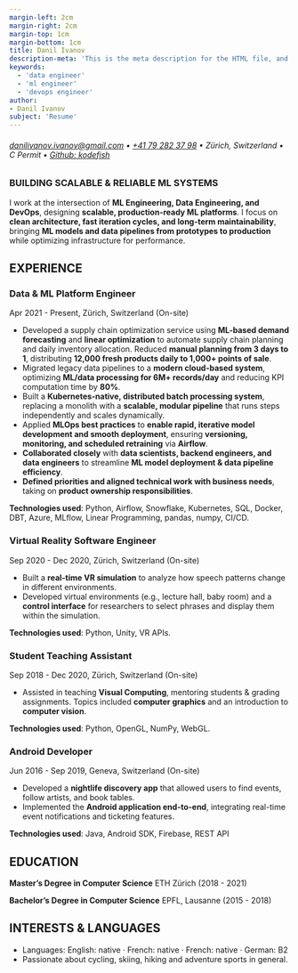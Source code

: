 ```yaml
---
margin-left: 2cm
margin-right: 2cm
margin-top: 1cm
margin-bottom: 1cm
title: Danil Ivanov
description-meta: 'This is the meta description for the HTML file, and one day the PDF file, for better SEO?'
keywords:
  - 'data engineer'
  - 'ml engineer'
  - 'devops engineer'
author:
- Danil Ivanov
subject: 'Resume'
---
```

###### [danilivanov.ivanov@gmail.com](mailto:danilivanov.ivanov@gmail.com) • [+41 79 282 37 98](tel:+41792823798) • Zürich, Switzerland • C Permit • [Github: kodefish](https://github.com/kodefish)


### BUILDING SCALABLE & RELIABLE ML SYSTEMS
I work at the intersection of **ML Engineering, Data Engineering, and DevOps**, designing **scalable, production-ready ML platforms**. I focus on **clean architecture, fast iteration cycles, and long-term maintainability**, bringing **ML models and data pipelines from prototypes to production** while optimizing infrastructure for performance.

## EXPERIENCE
### Data & ML Platform Engineer
Apr 2021 - Present, Zürich, Switzerland (On-site)

- Developed a supply chain optimization service using **ML-based demand forecasting** and **linear optimization** to automate supply chain planning and daily inventory allocation. Reduced **manual planning from 3 days to 1**, distributing **12,000 fresh products daily to 1,000+ points of sale**.
- Migrated legacy data pipelines to a **modern cloud-based system**, optimizing **ML/data processing for 6M+
records/day** and reducing KPI computation time by **80%**.
- Built a **Kubernetes-native, distributed batch processing system**, replacing a monolith with a **scalable, modular
pipeline** that runs steps independently and scales dynamically.
- Applied **MLOps best practices** to **enable rapid, iterative model development and smooth deployment**, ensuring **versioning, monitoring, and scheduled retraining** via **Airflow**.
- **Collaborated closely** with **data scientists, backend engineers, and data engineers** to streamline **ML model deployment & data pipeline efficiency**.
- **Defined priorities and aligned technical work with business needs**, taking on **product ownership responsibilities**.

**Technologies used**: Python, Airflow, Snowflake, Kubernetes, SQL, Docker, DBT, Azure, MLflow, Linear Programming, pandas, numpy, CI/CD.

### Virtual Reality Software Engineer
Sep 2020 - Dec 2020, Zürich, Switzerland (On-site)

- Built a **real-time VR simulation** to analyze how speech patterns change in different environments.
- Developed virtual environments (e.g., lecture hall, baby room) and a **control interface** for researchers to select phrases and display them within the simulation.

**Technologies used**: Python, Unity, VR APIs.

### Student Teaching Assistant
Sep 2018 - Dec 2020, Zürich, Switzerland (On-site)

- Assisted in teaching **Visual Computing**, mentoring students & grading assignments. Topics included **computer graphics** and an introduction to **computer vision**.

**Technologies used**: Python, OpenGL, NumPy, WebGL.

### Android Developer
Jun 2016 - Sep 2019, Geneva, Switzerland (On-site)

- Developed a **nightlife discovery app** that allowed users to find events, follow artists, and book tables.
- Implemented the **Android application end-to-end**, integrating real-time event notifications and ticketing features.

**Technologies used**: Java, Android SDK, Firebase, REST API

<div style="page-break-after: always"></div>

## EDUCATION
**Master’s Degree in Computer Science** ETH Zürich (2018 - 2021)

**Bachelor’s Degree in Computer Science** EPFL, Lausanne (2015 - 2018)

## INTERESTS & LANGUAGES
- Languages: English: native · French: native · French: native · German: B2
- Passionate about cycling, skiing, hiking and adventure sports in general.
